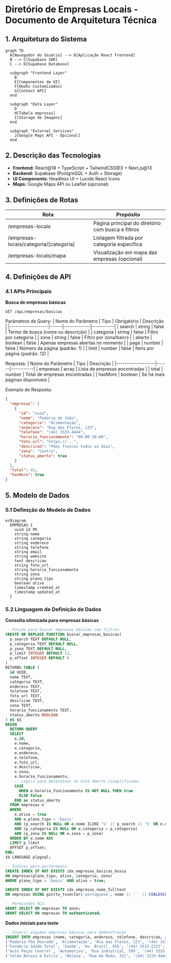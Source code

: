 # Diretório de Empresas Locais - Documento de Arquitetura Técnica

## 1. Arquitetura do Sistema

```mermaid
graph TD
  A[Navegador do Usuário] --> B[Aplicação React Frontend]
  B --> C[Supabase SDK]
  C --> D[Supabase Database]
  
  subgraph "Frontend Layer"
    B
    E[Componentes de UI]
    F[Hooks Customizados]
    G[Context API]
  end
  
  subgraph "Data Layer"
    D
    H[Tabela empresas]
    I[Storage de Imagens]
  end
  
  subgraph "External Services"
    J[Google Maps API - Opcional]
  end
```

## 2. Descrição das Tecnologias

- **Frontend:** React@18 + TypeScript + TailwindCSS@3 + Next.js@13
- **Backend:** Supabase (PostgreSQL + Auth + Storage)
- **UI Components:** Headless UI + Lucide React Icons
- **Maps:** Google Maps API ou Leaflet (opcional)

## 3. Definições de Rotas

| Rota | Propósito |
|------|-----------|
| /empresas-locais | Página principal do diretório com busca e filtros |
| /empresas-locais/categoria/[categoria] | Listagem filtrada por categoria específica |
| /empresas-locais/mapa | Visualização em mapa das empresas (opcional) |

## 4. Definições de API

### 4.1 APIs Principais

**Busca de empresas básicas**
```
GET /api/empresas/basicas
```

Parâmetros de Query:
| Nome do Parâmetro | Tipo | Obrigatório | Descrição |
|-------------------|------|-------------|-----------|
| search | string | false | Termo de busca (nome ou descrição) |
| categoria | string | false | Filtro por categoria |
| zona | string | false | Filtro por zona/bairro |
| aberto | boolean | false | Apenas empresas abertas no momento |
| page | number | false | Número da página (padrão: 1) |
| limit | number | false | Itens por página (padrão: 12) |

Resposta:
| Nome do Parâmetro | Tipo | Descrição |
|-------------------|------|-----------|
| empresas | array | Lista de empresas encontradas |
| total | number | Total de empresas encontradas |
| hasMore | boolean | Se há mais páginas disponíveis |

Exemplo de Resposta:
```json
{
  "empresas": [
    {
      "id": "uuid",
      "nome": "Padaria do João",
      "categoria": "Alimentação",
      "endereco": "Rua das Flores, 123",
      "telefone": "(44) 3333-4444",
      "horario_funcionamento": "06:00-18:00",
      "foto_url": "https://...",
      "descricao": "Pães frescos todos os dias",
      "zona": "Centro",
      "status_aberto": true
    }
  ],
  "total": 45,
  "hasMore": true
}
```

## 5. Modelo de Dados

### 5.1 Definição do Modelo de Dados

```mermaid
erDiagram
  EMPRESAS {
    uuid id PK
    string nome
    string categoria
    string endereco
    string telefone
    string email
    string website
    text descricao
    string foto_url
    string horario_funcionamento
    string zona
    string plano_tipo
    boolean ativo
    timestamp created_at
    timestamp updated_at
  }
```

### 5.2 Linguagem de Definição de Dados

**Consulta otimizada para empresas básicas**
```sql
-- Função para buscar empresas básicas com filtros
CREATE OR REPLACE FUNCTION buscar_empresas_basicas(
  p_search TEXT DEFAULT NULL,
  p_categoria TEXT DEFAULT NULL,
  p_zona TEXT DEFAULT NULL,
  p_limit INTEGER DEFAULT 12,
  p_offset INTEGER DEFAULT 0
)
RETURNS TABLE (
  id UUID,
  nome TEXT,
  categoria TEXT,
  endereco TEXT,
  telefone TEXT,
  foto_url TEXT,
  descricao TEXT,
  zona TEXT,
  horario_funcionamento TEXT,
  status_aberto BOOLEAN
) AS $$
BEGIN
  RETURN QUERY
  SELECT 
    e.id,
    e.nome,
    e.categoria,
    e.endereco,
    e.telefone,
    e.foto_url,
    e.descricao,
    e.zona,
    e.horario_funcionamento,
    -- Lógica para determinar se está aberto (simplificada)
    CASE 
      WHEN e.horario_funcionamento IS NOT NULL THEN true
      ELSE false
    END as status_aberto
  FROM empresas e
  WHERE 
    e.ativo = true 
    AND e.plano_tipo = 'basic'
    AND (p_search IS NULL OR e.nome ILIKE '%' || p_search || '%' OR e.descricao ILIKE '%' || p_search || '%')
    AND (p_categoria IS NULL OR e.categoria = p_categoria)
    AND (p_zona IS NULL OR e.zona = p_zona)
  ORDER BY e.nome ASC
  LIMIT p_limit
  OFFSET p_offset;
END;
$$ LANGUAGE plpgsql;

-- Índices para performance
CREATE INDEX IF NOT EXISTS idx_empresas_basicas_busca 
ON empresas(plano_tipo, ativo, categoria, zona) 
WHERE plano_tipo = 'basic' AND ativo = true;

CREATE INDEX IF NOT EXISTS idx_empresas_nome_fulltext 
ON empresas USING gin(to_tsvector('portuguese', nome || ' ' || COALESCE(descricao, '')));

-- Permissões RLS
GRANT SELECT ON empresas TO anon;
GRANT SELECT ON empresas TO authenticated;
```

**Dados iniciais para teste**
```sql
-- Inserir algumas empresas básicas para demonstração
INSERT INTO empresas (nome, categoria, endereco, telefone, descricao, zona, plano_tipo, ativo, foto_url) VALUES
('Padaria Pão Dourado', 'Alimentação', 'Rua das Flores, 123', '(44) 3333-1111', 'Pães frescos e salgados todos os dias', 'Centro', 'basic', true, 'https://images.unsplash.com/photo-1509440159596-0249088772ff?w=400'),
('Farmácia Saúde Total', 'Saúde', 'Av. Brasil, 456', '(44) 3333-2222', 'Medicamentos e produtos de saúde', 'Zona Sul', 'basic', true, 'https://images.unsplash.com/photo-1576091160399-112ba8d25d1f?w=400'),
('Auto Peças Central', 'Automotivo', 'Rua Industrial, 789', '(44) 3333-3333', 'Peças automotivas em geral', 'Zona Norte', 'basic', true, 'https://images.unsplash.com/photo-1486262715619-67b85e0b08d3?w=400'),
('Salão Beleza & Estilo', 'Beleza', 'Rua da Moda, 321', '(44) 3333-4444', 'Cortes, penteados e tratamentos', 'Centro', 'basic', true, 'https://images.unsplash.com/photo-1560066984-138dadb4c035?w=400');